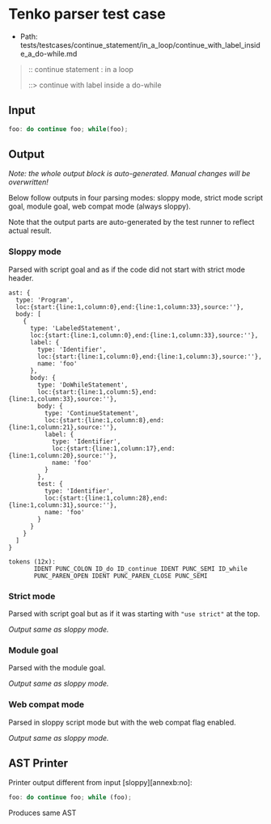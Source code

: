 # Tenko parser test case

- Path: tests/testcases/continue_statement/in_a_loop/continue_with_label_inside_a_do-while.md

> :: continue statement : in a loop
>
> ::> continue with label inside a do-while

## Input

`````js
foo: do continue foo; while(foo);
`````

## Output

_Note: the whole output block is auto-generated. Manual changes will be overwritten!_

Below follow outputs in four parsing modes: sloppy mode, strict mode script goal, module goal, web compat mode (always sloppy).

Note that the output parts are auto-generated by the test runner to reflect actual result.

### Sloppy mode

Parsed with script goal and as if the code did not start with strict mode header.

`````
ast: {
  type: 'Program',
  loc:{start:{line:1,column:0},end:{line:1,column:33},source:''},
  body: [
    {
      type: 'LabeledStatement',
      loc:{start:{line:1,column:0},end:{line:1,column:33},source:''},
      label: {
        type: 'Identifier',
        loc:{start:{line:1,column:0},end:{line:1,column:3},source:''},
        name: 'foo'
      },
      body: {
        type: 'DoWhileStatement',
        loc:{start:{line:1,column:5},end:{line:1,column:33},source:''},
        body: {
          type: 'ContinueStatement',
          loc:{start:{line:1,column:8},end:{line:1,column:21},source:''},
          label: {
            type: 'Identifier',
            loc:{start:{line:1,column:17},end:{line:1,column:20},source:''},
            name: 'foo'
          }
        },
        test: {
          type: 'Identifier',
          loc:{start:{line:1,column:28},end:{line:1,column:31},source:''},
          name: 'foo'
        }
      }
    }
  ]
}

tokens (12x):
       IDENT PUNC_COLON ID_do ID_continue IDENT PUNC_SEMI ID_while
       PUNC_PAREN_OPEN IDENT PUNC_PAREN_CLOSE PUNC_SEMI
`````

### Strict mode

Parsed with script goal but as if it was starting with `"use strict"` at the top.

_Output same as sloppy mode._

### Module goal

Parsed with the module goal.

_Output same as sloppy mode._

### Web compat mode

Parsed in sloppy script mode but with the web compat flag enabled.

_Output same as sloppy mode._

## AST Printer

Printer output different from input [sloppy][annexb:no]:

````js
foo: do continue foo; while (foo);
````

Produces same AST
